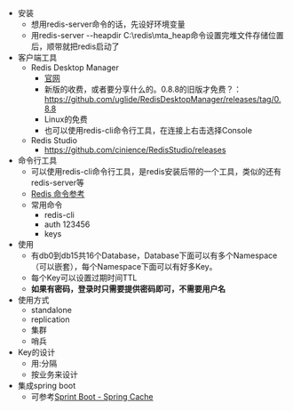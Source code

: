 * 安装
    * 想用redis-server命令的话，先设好环境变量
    * 用redis-server --heapdir C:\redis\mta_heap命令设置完堆文件存储位置后，顺带就把redis启动了
* 客户端工具
    * Redis Desktop Manager
        * [官网](https://redisdesktop.com/)
        * 新版的收费，或者要分享什么的。0.8.8的旧版才免费？：https://github.com/uglide/RedisDesktopManager/releases/tag/0.8.8
        * Linux的免费
        * 也可以使用redis-cli命令行工具，在连接上右击选择Console
    * Redis Studio
        * https://github.com/cinience/RedisStudio/releases
* 命令行工具
    * 可以使用redis-cli命令行工具，是redis安装后带的一个工具，类似的还有redis-server等
    * [Redis 命令参考 ](http://redisdoc.com/configure/index.html)
    * 常用命令
        * redis-cli
        * auth 123456
        * keys
* 使用
    * 有db0到db15共16个Database，Database下面可以有多个Namespace（可以嵌套），每个Namespace下面可以有好多Key。
    * 每个Key可以设置过期时间TTL
    * **如果有密码，登录时只需要提供密码即可，不需要用户名**
* 使用方式
    * standalone
    * replication
    * 集群
    * 哨兵
* Key的设计
    * 用:分隔
    * 按业务来设计
* 集成spring boot
    * 可参考[Sprint Boot - Spring Cache](https://i.cnblogs.com/EditPosts.aspx?postid=10696423)